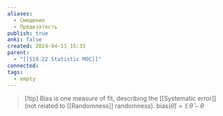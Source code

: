```yaml
---
aliases:
  - Смещение
  - Предвзятость
publish: true
anki: false
created: 2024-04-11 15:33
parent:
  - "[[519.22 Statistic MOC]]"
connected: 
tags:
  - empty
---
```


> [!tip] Bias 
is one measure of fit, describing the [[Systematic error]]  (not related to [[Randomness]] randomness).
$\text{bias}(\hat{\theta}) = \mathbb{E}\hat{\theta} - \theta$


